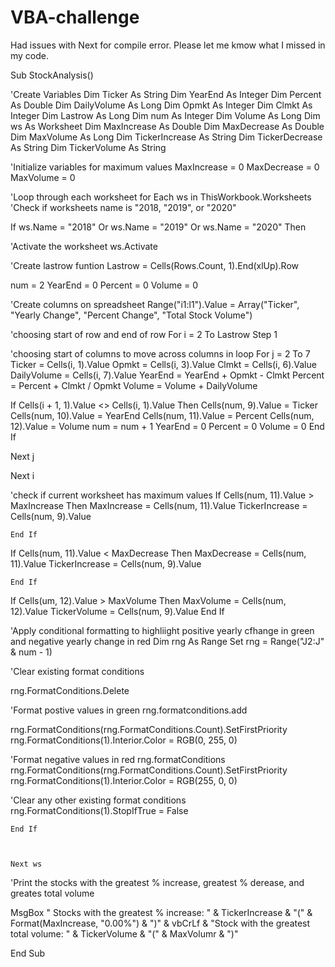 # VBA-challenge

Had issues with Next for compile error.  Please let me kmow what I missed in my code.

Sub StockAnalysis()


'Create Variables
Dim Ticker As String
Dim YearEnd As Integer
Dim Percent As Double
Dim DailyVolume As Long
Dim Opmkt As Integer
Dim Clmkt As Integer
Dim Lastrow As Long
Dim num As Integer
Dim Volume As Long
Dim ws As Worksheet
Dim MaxIncrease As Double
Dim MaxDecrease As Double
Dim MaxVolume As Long
Dim TickerIncrease As String
Dim TickerDecrease As String
Dim TickerVolume As String


'Initialize variables for maximum values
MaxIncrease = 0
MaxDecrease = 0
MaxVolume = 0

'Loop through each worksheet for Each ws in ThisWorkbook.Worksheets
'Check if worksheets name is "2018, "2019", or "2020"

If ws.Name = "2018" Or ws.Name = "2019" Or ws.Name = "2020" Then

'Activate the worksheet ws.Activate

'Create lastrow funtion
Lastrow = Cells(Rows.Count, 1).End(xlUp).Row

num = 2
YearEnd = 0
Percent = 0
Volume = 0


'Create columns on spreadsheet
Range("i1:l1").Value = Array("Ticker", "Yearly Change", "Percent Change", "Total Stock Volume")

'choosing start of row and end of row
For i = 2 To Lastrow Step 1

'choosing start of columns to move across columns in loop
    For j = 2 To 7
        Ticker = Cells(i, 1).Value
        Opmkt = Cells(i, 3).Value
        Clmkt = Cells(i, 6).Value
        DailyVolume = Cells(i, 7).Value
        YearEnd = YearEnd + Opmkt - Clmkt
        Percent = Percent + Clmkt / Opmkt
        Volume = Volume + DailyVolume
        
If Cells(i + 1, 1).Value <> Cells(i, 1).Value Then
        Cells(num, 9).Value = Ticker
        Cells(num, 10).Value = YearEnd
        Cells(num, 11).Value = Percent
        Cells(num, 12).Value = Volume
        num = num + 1
        YearEnd = 0
        Percent = 0
        Volume = 0
  End If
  
  Next j
  
  Next i

    
'check if current worksheet has maximum values
If Cells(num, 11).Value > MaxIncrease Then
    MaxIncrease = Cells(num, 11).Value
    TickerIncrease = Cells(num, 9).Value
    
    End If
    
If Cells(num, 11).Value < MaxDecrease Then
    MaxDecrease = Cells(num, 11).Value
    TickerIncrease = Cells(num, 9).Value
    
    End If

If Cells(um, 12).Value > MaxVolume Then
    MaxVolume = Cells(num, 12).Value
    TickerVolume = Cells(num, 9).Value
    End If
    
'Apply conditional formatting to highliight positive yearly cfhange in green and negative yearly change in red
Dim rng As Range
Set rng = Range("J2:J" & num - 1)

'Clear existing format conditions

rng.FormatConditions.Delete

'Format postive values in green rng.formatconditions.add

rng.FormatConditions(rng.FormatConditions.Count).SetFirstPriority
rng.FormatConditions(1).Interior.Color = RGB(0, 255, 0)

'Format negative values in red rng.formatConditions
rng.FormatConditions(rng.FormatConditions.Count).SetFirstPriority
rng.FormatConditions(1).Interior.Color = RGB(255, 0, 0)

'Clear any other existing format conditions
rng.FormatConditions(1).StopIfTrue = False
 

    End If
    
  
    
    Next ws


'Print the stocks with the greatest % increase, greatest % derease, and greates total volume

MsgBox " Stocks with the greatest % increase: " & TickerIncrease & "(" & Format(MaxIncrease, "0.00%") & ")" & vbCrLf & "Stock with the greatest total volume: " & TickerVolume & "(" & MaxVolumr & ")"

End Sub
